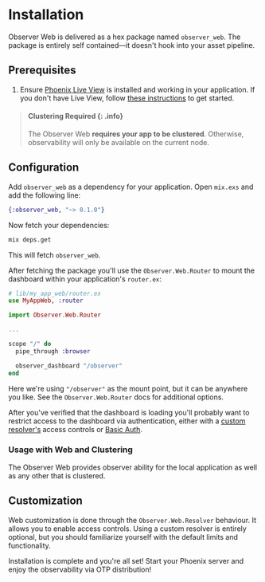 # Installation

Observer Web is delivered as a hex package named `observer_web`. The package is entirely self contained—it
doesn't hook into your asset pipeline.

## Prerequisites

1. Ensure [Phoenix Live View][plv] is installed and working in your application. If you don't have
   Live View, follow [these instructions][lvi] to get started.

> #### Clustering Required {: .info}
>
> The Observer Web **requires your app to be clustered**. Otherwise, observability will only be 
> available on the current node.

## Configuration

Add `observer_web` as a dependency for your application. Open `mix.exs` and add the following line:

```elixir
{:observer_web, "~> 0.1.0"}
```

Now fetch your dependencies:

```bash
mix deps.get
```

This will fetch `observer_web`.

After fetching the package you'll use the `Observer.Web.Router` to mount the dashboard within your
application's `router.ex`:

```elixir
# lib/my_app_web/router.ex
use MyAppWeb, :router

import Observer.Web.Router

...

scope "/" do
  pipe_through :browser

  observer_dashboard "/observer"
end
```

Here we're using `"/observer"` as the mount point, but it can be anywhere you like. See the
`Observer.Web.Router` docs for additional options.

After you've verified that the dashboard is loading you'll probably want to restrict access to the
dashboard via authentication, either with a [custom resolver's][ac] access controls or [Basic
Auth][ba].

### Usage with Web and Clustering

The Observer Web provides observer ability for the local application as well as any other that is
clustered.

## Customization

Web customization is done through the `Observer.Web.Resolver` behaviour. It allows you to enable
access controls. Using a custom resolver is entirely optional, but you should familiarize yourself
with the default limits and functionality.

Installation is complete and you're all set! Start your Phoenix server and enjoy the observability
via OTP distribution!

[plv]: https://github.com/phoenixframework/phoenix_live_view
[lvi]: https://github.com/phoenixframework/phoenix_live_view#installation
[ac]: Observer.Web.Resolver.html#c:resolve_access/1
[ba]: https://hexdocs.pm/basic_auth/readme.html
[oi]: installation.html
